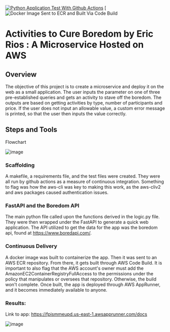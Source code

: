 [![Python Application Test With Github Actions](https://github.com/nogibjj/Project4-Microservice-Eric-Rios/actions/workflows/main.yml/badge.svg)](https://github.com/nogibjj/Project4-Microservice-Eric-Rios/actions/workflows/main.yml) [![Docker Image Sent to ECR and Built Via Code Build](https://codebuild.us-east-1.amazonaws.com/badges?uuid=eyJlbmNyeXB0ZWREYXRhIjoiZlVPRFpCUDNtS0l1UFVMaVFPTWloWDN0WEw0bzUvVE1BSWhQa0Q4OGYzRzc0MWRocTJUemNoU2RhbjhQQmxOOUovSFZHcXJXYVFuZFN5cGE0eFFVa3dzPSIsIml2UGFyYW1ldGVyU3BlYyI6ImQ2aG9odUpCV2M1dDB5ajkiLCJtYXRlcmlhbFNldFNlcmlhbCI6MX0%3D&branch=main)

# Activities to Cure Boredom by Eric Rios : A Microservice Hosted on AWS

## Overview

The objective of this project is to create a microservice and deploy it on the web as a small application. The user inputs the parameter on one of three pre-established queries and gets an activity to stave off the boredom. The outputs are based on getting activities by type, number of participants and price. If the user does not input an allowable value, a custom error message is printed, so that the user then inputs the value correctly.

## Steps and Tools

Flowchart

![image](https://user-images.githubusercontent.com/70504872/205868084-1c861f63-0d04-44e2-83ac-de4447802d4a.png)

### Scaffolding

A makefile, a requirements file, and the test files were created. They were all run by github actions as a measure of continuous integration. Something to flag was how the aws-cli was key to making this work, as the aws-cliv2 and aws packages caused authentication issues. 

### FastAPI and the Boredom API

The main python file called upon the functions derived in the logic.py file. They were then wrapped under the FastAPI to generate a quick web application. The API utilized to get the data for the app was the boredom api, found at https://www.boredapi.com/.

### Continuous Delivery

A docker image was built to containerize the app. Then it was sent to an AWS ECR repository. From there, it gets built through AWS Code Build. It is important to also flag that the AWS account's owner must add the AmazonEC2ContainerRegistryFullAccess to the permissions under the policy that manipulates or oversees that repository. Otherwise, the build won't complete. Once built, the app is deployed through AWS AppRunner, and it becomes immediately available to anyone. 

### Results:

Link to app: https://fpismmeupd.us-east-1.awsapprunner.com/docs

![image](https://user-images.githubusercontent.com/70504872/205870064-13e32c0e-fd51-443b-9adc-e080edbb2f56.png)


